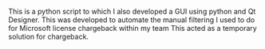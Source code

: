 This is a python script to which I also developed a GUI using python and Qt Designer.
This was developed to automate the manual filtering I used to do for Microsoft license chargeback within my team
This acted as a temporary solution for chargeback.

